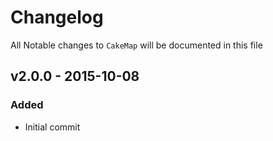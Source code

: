 # Changelog

All Notable changes to `CakeMap` will be documented in this file

## v2.0.0 - 2015-10-08

### Added
- Initial commit